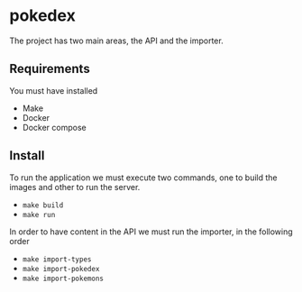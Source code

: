 # pokedex

The project has two main areas, the API and the importer.

## Requirements

You must have installed
- Make
- Docker
- Docker compose

## Install

To run the application we must execute two commands, one to build the images and other to run the server.

- ```make build```
- ```make run```


In order to have content in the API we must run the importer, in the following order

- ```make import-types```
- ```make import-pokedex```
- ```make import-pokemons```